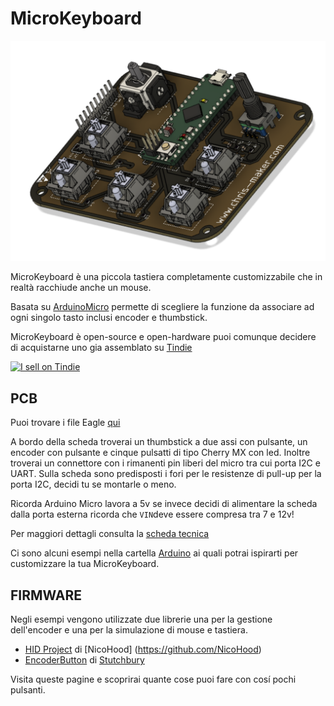 # MicroKeyboard


![This is an image](https://github.com/ChristianIannella/MicroKeyboard/blob/main/media/Screenshot%202023-01-04%20alle%2020.52.09.png)

MicroKeyboard è una piccola tastiera completamente customizzabile che in realtà racchiude anche un mouse.

Basata su [ArduinoMicro](https://store.arduino.cc/products/arduino-micro) permette di scegliere la funzione da associare ad ogni singolo tasto inclusi encoder e thumbstick.


MicroKeyboard è open-source e open-hardware puoi comunque decidere di acquistarne uno gia assemblato su [Tindie](https://www.tindie.com/)

<picture><a href="https://www.tindie.com/stores/chris_maker_/?ref=offsite_badges&utm_source=sellers_chris_maker_&utm_medium=badges&utm_campaign=badge_medium"><img src="https://d2ss6ovg47m0r5.cloudfront.net/badges/tindie-mediums.png" alt="I sell on Tindie" width="150" height="78"></a><picture>


## PCB
  
  
Puoi trovare i file Eagle [qui](https://github.com/ChristianIannella/MicroKeyboard/tree/main/MicroKeyboard)

A bordo della scheda troverai un thumbstick a due assi con pulsante, un encoder con pulsante e cinque pulsatti di tipo Cherry MX con led. Inoltre troverai un connettore con i rimanenti pin liberi del micro tra cui porta I2C e UART.
Sulla scheda sono predisposti i fori per le resistenze di pull-up per la porta I2C, decidi tu se montarle o meno.
 
Ricorda Arduino Micro lavora a 5v se invece decidi di alimentare la scheda dalla porta esterna ricorda che `VIN`deve essere compresa tra 7 e 12v!
  
Per maggiori dettagli consulta la [scheda tecnica](https://store.arduino.cc/products/arduino-micro)
  
Ci sono alcuni esempi nella cartella [Arduino](https://github.com/ChristianIannella/MicroKeyboard/tree/main/Arduino) ai quali potrai ispirarti per customizzare la tua MicroKeyboard.

  
## FIRMWARE  
  
  
Negli esempi vengono utilizzate due librerie una per la gestione dell'encoder e una per la simulazione di mouse e tastiera.
  
  - [HID Project](https://github.com/NicoHood/HID) di [NicoHood] (https://github.com/NicoHood)
  - [EncoderButton](https://github.com/Stutchbury/EncoderButton) di [Stutchbury](https://github.com/Stutchbury)
  
Visita queste pagine e scoprirai quante cose puoi fare con cosí pochi pulsanti.
  

  
  


